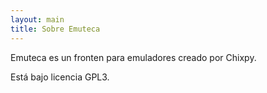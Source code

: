 ```yaml
---
layout: main
title: Sobre Emuteca
---
```

Emuteca es un fronten para emuladores creado por Chixpy.

Está bajo licencia GPL3.
